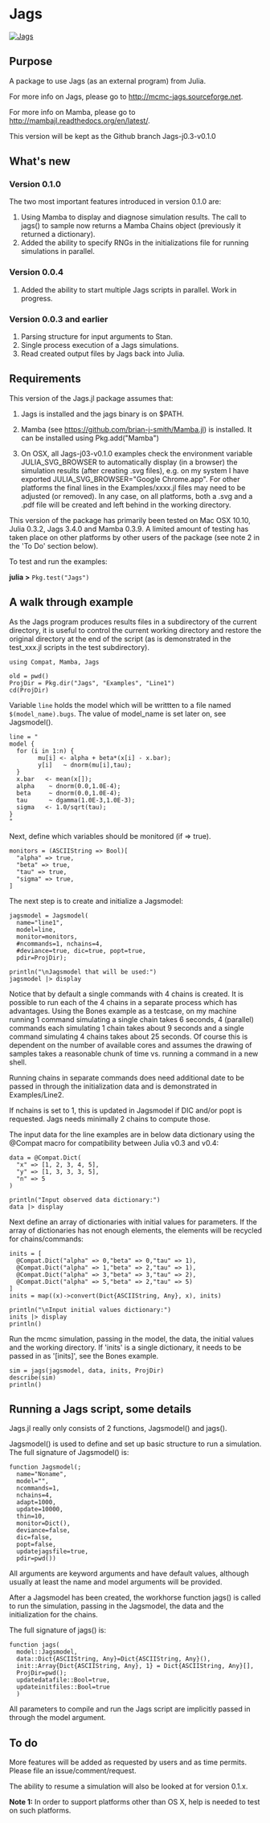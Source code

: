 # Jags


[![Jags](http://pkg.julialang.org/badges/Jags_release.svg)](http://pkg.julialang.org/?pkg=Jags&ver=release)

## Purpose

A package to use Jags (as an external program) from Julia.

For more info on Jags, please go to <http://mcmc-jags.sourceforge.net>.

For more info on Mamba, please go to <http://mambajl.readthedocs.org/en/latest/>.

This version will be kept as the Github branch Jags-j0.3-v0.1.0


## What's new

### Version 0.1.0

The two most important features introduced in version 0.1.0 are:

1. Using Mamba to display and diagnose simulation results. The call to jags() to sample now returns a Mamba Chains object (previously it returned a dictionary). 
2. Added the ability to specify RNGs in the initializations file for running simulations in parallel.

### Version 0.0.4

1. Added the ability to start multiple Jags scripts in parallel. Work in progress.

### Version 0.0.3 and earlier

1. Parsing structure for input arguments to Stan.
2. Single process execution of a Jags simulations.
3. Read created output files by Jags back into Julia.


## Requirements

This version of the Jags.jl package assumes that: 

1. Jags is installed and the jags binary is on $PATH.

2. Mamba (see <https://github.com/brian-j-smith/Mamba.jl>) is installed. It can be installed using Pkg.add("Mamba")

3. On OSX, all Jags-j03-v0.1.0 examples check the environment variable JULIA_SVG_BROWSER to automatically display (in a browser) the simulation results (after creating .svg files), e.g. on my system I have exported JULIA_SVG_BROWSER="Google Chrome.app". For other platforms the final lines in the Examples/xxxx.jl files may need to be adjusted (or removed). In any case, on all platforms, both a .svg and a .pdf file will be created and left behind in the working directory.

This version of the package has primarily been tested on Mac OSX 10.10, Julia 0.3.2, Jags 3.4.0 and Mamba 0.3.9. A limited amount of testing has taken place on other platforms by other users of the package (see note 2 in the 'To Do' section below).

To test and run the examples:

**julia >** ``Pkg.test("Jags")``


## A walk through example

As the Jags program produces results files in a subdirectory of the current directory, it is useful to control the current working directory and restore the original directory at the end of the script (as is demonstrated in the test_xxx.jl scripts in the test subdirectory).

```
using Compat, Mamba, Jags

old = pwd()
ProjDir = Pkg.dir("Jags", "Examples", "Line1")
cd(ProjDir)
```
Variable `line` holds the model which will be writtten to a file named `$(model_name).bugs`. The value of model_name is set later on, see Jagsmodel().

```
line = "
model {
  for (i in 1:n) {
        mu[i] <- alpha + beta*(x[i] - x.bar);
        y[i]   ~ dnorm(mu[i],tau);
  }
  x.bar   <- mean(x[]);
  alpha    ~ dnorm(0.0,1.0E-4);
  beta     ~ dnorm(0.0,1.0E-4);
  tau      ~ dgamma(1.0E-3,1.0E-3);
  sigma   <- 1.0/sqrt(tau);
}
"
```
Next, define which variables should be monitored (if => true).
```
monitors = (ASCIIString => Bool)[
  "alpha" => true,
  "beta" => true,
  "tau" => true,
  "sigma" => true,
]
```
The next step is to create and initialize a Jagsmodel:
```
jagsmodel = Jagsmodel(
  name="line1", 
  model=line,
  monitor=monitors,
  #ncommands=1, nchains=4,
  #deviance=true, dic=true, popt=true,
  pdir=ProjDir);

println("\nJagsmodel that will be used:")
jagsmodel |> display
```
Notice that by default a single commands with 4 chains is created. It is possible to run each of the 4 chains in a separate process which has advantages. Using the Bones example as a testcase, on my machine running 1 command simulating a single chain takes 6 seconds, 4 (parallel) commands each simulating 1 chain takes about 9 seconds and a single command simulating 4 chains takes about 25 seconds. Of course this is dependent on the number of available cores and assumes the drawing of samples takes a reasonable chunk of time vs. running a command in a new shell.

Running chains in separate commands does need additional date to be passed in through the initialization data and is demonstrated in Examples/Line2.

If nchains is set to 1, this is updated in Jagsmodel if DIC and/or popt is requested. Jags needs minimally 2 chains to compute those.

The input data for the line examples are in below data dictionary using the @Compat macro for compatibility between Julia v0.3 and v0.4:
```
data = @Compat.Dict(
  "x" => [1, 2, 3, 4, 5],
  "y" => [1, 3, 3, 3, 5],
  "n" => 5
)

println("Input observed data dictionary:")
data |> display
```
Next define an array of dictionaries with initial values for parameters. If the array of dictionaries has not enough elements, the elements will be recycled for chains/commands:
```
inits = [
  @Compat.Dict("alpha" => 0,"beta" => 0,"tau" => 1),
  @Compat.Dict("alpha" => 1,"beta" => 2,"tau" => 1),
  @Compat.Dict("alpha" => 3,"beta" => 3,"tau" => 2),
  @Compat.Dict("alpha" => 5,"beta" => 2,"tau" => 5)
]
inits = map((x)->convert(Dict{ASCIIString, Any}, x), inits)

println("\nInput initial values dictionary:")
inits |> display
println()
```
Run the mcmc simulation, passing in the model, the data, the initial values and the working directory. If 'inits' is a single dictionary, it needs to be passed in as '[inits]', see the Bones example. 

```
sim = jags(jagsmodel, data, inits, ProjDir)
describe(sim)
println()
```

## Running a Jags script, some details

Jags.jl really only consists of 2 functions, Jagsmodel() and jags().

Jagsmodel() is used to define and set up basic structure to run a simulation.
The full signature of Jagsmodel() is:
```
function Jagsmodel(;
  name="Noname", 
  model="", 
  ncommands=1,
  nchains=4,
  adapt=1000,
  update=10000,
  thin=10,
  monitor=Dict(), 
  deviance=false,
  dic=false,
  popt=false,
  updatejagsfile=true,
  pdir=pwd())
```
All arguments are keyword arguments and have default values, although usually at least the name and model arguments will be provided.

After a Jagsmodel has been created, the workhorse function jags() is called to run the simulation, passing in the Jagsmodel, the data and the initialization for the chains.

The full signature of jags() is:
```
function jags(
  model::Jagsmodel,
  data::Dict{ASCIIString, Any}=Dict{ASCIIString, Any}(),
  init::Array{Dict{ASCIIString, Any}, 1} = Dict{ASCIIString, Any}[],
  ProjDir=pwd();
  updatedatafile::Bool=true,
  updateinitfiles::Bool=true
  )
```
All parameters to compile and run the Jags script are implicitly passed in through the model argument. 


## To do

More features will be added as requested by users and as time permits. Please file an issue/comment/request.

The ability to resume a simulation will also be looked at for version 0.1.x.

**Note 1:** In order to support platforms other than OS X, help is needed to test on such platforms.
